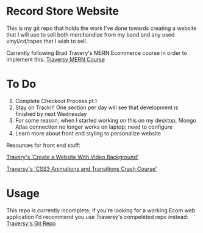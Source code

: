# Record Store Website 
This is my git repo that holds the work I've done towards creating a website that I will use to sell both merchandise from my band and any used vinyl/cd/tapes that I wish to sell. 

Currently following Brad Travery's MERN Ecommerce course in order to implement this: [Traversy MERN Course](https://www.traversymedia.com/mern-stack-from-scratch)


# To Do 
1. Complete Checkout Process pt.1
2. Stay on Track!!! One section per day will see that development is finished by next Wednesday 
3. For some reason, when I started working on this on my desktop, Mongo Atlas connection no longer works on laptop; need to configure
4. Learn more about front end styling to personalize website

Resources for front end stuff:

[Travery's 'Create a Website With Video Background'](https://www.youtube.com/watch?v=8MgpE2DTTKA)

[Traversy's 'CSS3 Animations and Transitions Crash Course'](https://www.youtube.com/watch?v=zHUpx90NerM) 


# Usage
This repo is currently incomplete; if you're looking for a working Ecom web application I'd recommend you use Traversy's compeleted repo instead: 
[Traversy's Git Repo](https://github.com/bradtraversy/proshop_mern)
